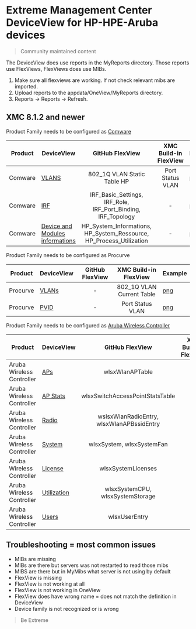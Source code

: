 # Extreme Management Center DeviceView for HP-HPE-Aruba devices
>Community maintained content

The DeviceView does use reports in the MyReports directory. Those reports use FlexViews, FlexViews does use MIBs.

1. Make sure all flexviews are working. If not check relevant mibs are imported.
2. Upload reports to the appdata/OneView/MyReports directory.
3. Reports -> Reports -> Refresh.

## XMC 8.1.2 and newer

Product Family needs to be configured as [Comware](sample/VendorProfile-Comware.png?raw=true)


| Product | DeviceView   | GitHub FlexView   | XMC Build-in FlexView | Example   |
| ------- | ------------ |:----------:|:----------------:| --------- |
| Comware |[VLANS](xml/DeviceViewHH3CVlan.xml)|802_1Q VLAN Static Table HP| Port Status VLAN |[png](sample/VLAN.png?raw=true)|
| Comware |[IRF](xml/DeviceViewHH3CIRF.xml)|IRF_Basic_Settings, IRF_Role, IRF_Port_Binding, IRF_Topology| - |[png](sample/IRF.png?raw=true)|
| Comware |[Device and Modules informations](xml/DeviceViewHH3CHardware.xml)|HP_System_Informations, HP_System_Ressource, HP_Process_Utilization| - |[png](sample/Modules.png?raw=true)|


Product Family needs to be configured as Procurve


| Product | DeviceView   | GitHub FlexView   | XMC Build-in FlexView | Example   |
| ------- | ------------ |:----------:|:----------------:| --------- |
| Procurve |[VLANs](xml/DeviceViewProcurveVlans.xml)| - |802_1Q VLAN Current Table|[png](sample/DeviceViewProcurveVlans.png?raw=true)|
| Procurve |[PVID](xml/DeviceViewProcurvePVID.xml)| - |Port Status VLAN|[png](sample/DeviceViewProcurvePVID.png?raw=true)|


Product Family needs to be configured as [Aruba Wireless Controller](sample/VendorProfile-WLC.png?raw=true)

| Product | DeviceView   | GitHub FlexView   | XMC Build-in FlexView | Example   |
| ------- | ------------ |:----------:|:----------------:| --------- |
| Aruba Wireless Controller |[APs](xml/DeviceViewArubaAPs.xml)|wlsxWlanAPTable| - |[png](sample/DeviceViewArubaAPs.png?raw=true)|
| Aruba Wireless Controller |[AP Stats](xml/DeviceViewArubaAPStats.xml)|wlsxSwitchAccessPointStatsTable| - | - |
| Aruba Wireless Controller |[Radio](xml/DeviceViewArubaRadios.xml)|wslsxWlanRadioEntry, wlsxWlanAPBssidEntry| - | - |
| Aruba Wireless Controller |[System](xml/DeviceViewArubaSystem.xml)|wlsxSystem, wlsxSystemFan| - |[png](sample/DeviceViewArubaSystem.png?raw=true)|
| Aruba Wireless Controller |[License](xml/DeviceViewArubaSystemLicense.xml)|wlsxSystemLicenses| - |[png](sample/DeviceViewArubaSystemLicense.png?raw=true)|
| Aruba Wireless Controller |[Utilization](xml/DeviceViewArubaSystemUtil.xml)|wlsxSystemCPU, wlsxSystemStorage| - |[png](sample/DeviceViewArubaSystemUtil.png?raw=true)|
| Aruba Wireless Controller |[Users](xml/DeviceViewArubaUsers.xml)|wlsxUserEntry| - | - |


## Troubleshooting = most common issues
* MIBs are missing
* MIBs are there but servers was not restarted to read those mibs
* MIBS are there but in MyMibs what server is not using by default
* FlexView is missing
* FlexView is not working at all
* FlexView is not working in OneView 
* FlexView does have wrong name = does not match the definition in DeviceView
* Device family is not recognized or is wrong

>Be Extreme